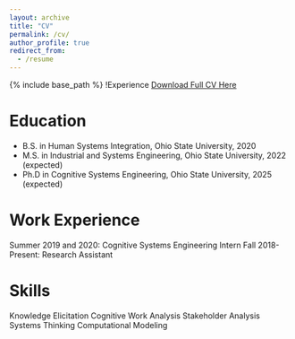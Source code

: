 ```yaml
---
layout: archive
title: "CV"
permalink: /cv/
author_profile: true
redirect_from:
  - /resume
---
```


{% include base_path %}
!Experience
[Download Full CV Here](http://jkeller52.github.io/files/CV.pdf)


Education
======
* B.S. in Human Systems Integration, Ohio State University, 2020
* M.S. in Industrial and Systems Engineering, Ohio State University, 2022 (expected)
* Ph.D in Cognitive Systems Engineering, Ohio State University, 2025 (expected)


Work Experience
======
Summer 2019 and 2020: Cognitive Systems Engineering Intern
Fall 2018-Present: Research Assistant


Skills
======
Knowledge Elicitation
Cognitive Work Analysis
Stakeholder Analysis
Systems Thinking
Computational Modeling

